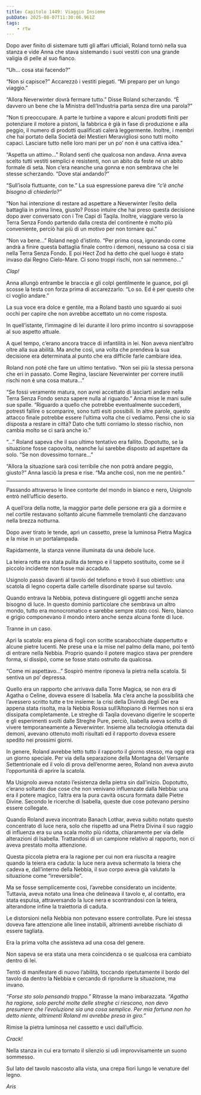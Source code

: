 ```yaml
---
title: Capitolo 1449: Viaggio Insieme
pubDate: 2025-08-07T11:30:06.961Z
tags:
    - rtw
---
```



Dopo aver finito di sistemare tutti gli affari ufficiali, Roland tornò nella sua stanza e vide Anna che stava sistemando i suoi vestiti con una grande valigia di pelle al suo fianco.


“Uh... cosa stai facendo?”


“Non si capisce?” Accarezzò i vestiti piegati. “Mi preparo per un lungo viaggio.”


“Allora Neverwinter dovrà fermare tutto.” Disse Roland scherzando. “È davvero un bene che la Ministra dell’Industria parta senza dire una parola?”


“Non ti preoccupare. A parte le turbine a vapore e alcuni prodotti finiti per potenziare il motore a pistoni, la fabbrica è già in fase di produzione e alla peggio, il numero di prodotti qualificati calerà leggermente. Inoltre, i membri che hai portato della Società dei Mestieri Meravigliosi sono tutti molto capaci. Lasciare tutto nelle loro mani per un po’ non è una cattiva idea.”


“Aspetta un attimo...” Roland sentì che qualcosa non andava. Anna aveva scelto tutti vestiti semplici e resistenti, non un abito da feste né un abito formale di seta. Non c’era neanche una gonna e non sembrava che lei stesse scherzando. “Dove stai andando?”


“Sull’isola fluttuante, con te.” La sua espressione pareva dire <em>“c’è anche bisogno di chiederlo?”</em>


“Non hai intenzione di restare ad aspettare a Neverwinter l’esito della battaglia in prima linea, giusto? Posso intuire che hai preso questa decisione dopo aver conversato con i Tre Capi di Taqila. Inoltre, viaggiare verso la Terra Senza Fondo partendo dalla cresta del continente è molto più conveniente, perciò hai più di un motivo per non tornare qui.”


“Non va bene...” Roland negò d’istinto. “Per prima cosa, ignorando come andrà a finire questa battaglia finale contro i demoni, nessuno sa cosa ci sia nella Terra Senza Fondo. E poi Hect Zod ha detto che quel luogo è stato invaso dai Regno Cielo-Mare. Ci sono troppi rischi, non sai nemmeno...”


<em>Clap!</em>


Anna allungò entrambe le braccia e gli colpì gentilmente le guance, poi gli scosse la testa con forza prima di accarezzarlo. “Lo so. Ed è per questo che ci voglio andare.”


La sua voce era dolce e gentile, ma a Roland bastò uno sguardo ai suoi occhi per capire che non avrebbe accettato un no come risposta.


In quell’istante, l’immagine di lei durante il loro primo incontro si sovrappose al suo aspetto attuale.


A quel tempo, c’erano ancora tracce di infantilità in lei. Non aveva nient’altro oltre alla sua abilità. Ma anche così, una volta che prendeva la sua decisione era determinata al punto che era difficile farle cambiare idea.


Roland non poté che fare un ultimo tentativo. “Non sei più la stessa persona che eri in passato. Come Regina, lasciare Neverwinter per correre inutili rischi non è una cosa matura...”


“Se fossi veramente matura, non avrei accettato di lasciarti andare nella Terra Senza Fondo senza sapere nulla al riguardo.” Anna mise le mani sulle sue spalle. “Riguardo a quello che potrebbe eventualmente succederti, potresti fallire o scomparire, sono tutti esiti possibili. In altre parole, questo attacco finale potrebbe essere l’ultima volta che ci vediamo. Pensi che io sia disposta a restare in città? Dato che tutti corriamo lo stesso rischio, non cambia molto se ci sarà anche io.”


“...” Roland sapeva che il suo ultimo tentativo era fallito. Dopotutto, se la situazione fosse capovolta, neanche lui sarebbe disposto ad aspettare da solo. “Se non dovessimo tornare...”


“Allora la situazione sarà così terribile che non potrà andare peggio, giusto?” Anna lasciò la presa e rise. “Ma anche così, non me ne pentirò.”


***






Passando attraverso le linee contorte del mondo in bianco e nero, Usignolo entrò nell’ufficio deserto.


A quell’ora della notte, la maggior parte delle persone era già a dormire e nel cortile restavano soltanto alcune fiammelle tremolanti che danzavano nella brezza notturna.


Dopo aver tirato le tende, aprì un cassetto, prese la luminosa Pietra Magica e la mise in un portalampada.


Rapidamente, la stanza venne illuminata da una debole luce.


La teiera rotta era stata pulita da tempo e il tappeto sostituito, come se il piccolo incidente non fosse mai accaduto.


Usignolo passò davanti al tavolo del telefono e trovò il suo obiettivo: una scatola di legno coperta dalle cartelle disordinate sparse sul tavolo.


Quando entrava la Nebbia, poteva distinguere gli oggetti anche senza bisogno di luce. In questo dominio particolare che sembrava un altro mondo, tutto era monocromatico e sarebbe sempre stato così. Nero, bianco e grigio componevano il mondo intero anche senza alcuna fonte di luce.


Tranne in un caso.


Aprì la scatola: era piena di fogli con scritte scarabocchiate dappertutto e alcune pietre lucenti. Ne prese una e la mise nel palmo della mano, poi tentò di entrare nella Nebbia. Proprio quando il potere magico stava per prendere forma, si dissipò, come se fosse stato ostruito da qualcosa.


“Come mi aspettavo...” Sospirò mentre riponeva la pietra nella scatola. Si sentiva un po’ depressa.


Quello era un rapporto che arrivava dalla Torre Magica, se non era di Agatha o Celine, doveva essere di Isabella. Ma c’era anche la possibilità che l’avessero scritto tutte e tre insieme: la crisi della Divinità degli Dei era appena stata risolta, ma la Nebbia Rossa sull’Altopiano di Hermes non si era dissipata completamente. Le streghe di Taqila dovevano digerire le scoperte e gli esperimenti svolti dalle Streghe Pure, perciò, Isabella aveva scelto di vivere temporaneamente a Neverwinter. Insieme alla tecnologia ottenuta dai demoni, avevano ottenuto molti risultati ed il rapporto doveva essere spedito nei prossimi giorni.


In genere, Roland avrebbe letto tutto il rapporto il giorno stesso, ma oggi era un giorno speciale. Per via della separazione della Montagna del Versante Settentrionale ed il volo di prova dell’enorme aereo, Roland non aveva avuto l’opportunità di aprire la scatola.


Ma Usignolo aveva notato l’esistenza della pietra sin dall’inizio. Dopotutto, c’erano soltanto due cose che non venivano influenzate dalla Nebbia: una era il potere magico, l’altra era la pura cavità oscura formata dalle Pietre Divine. Secondo le ricerche di Isabella, queste due cose potevano persino essere collegate.


Quando Roland aveva incontrato Banach Lothar, aveva subito notato questo concentrato di luce nera, solo che rispetto ad una Pietra Divina il suo raggio di influenza era su una scala molto più ridotta, chiaramente per via delle alterazioni di Isabella. Trattandosi di un campione relativo al rapporto, non ci aveva prestato molta attenzione.


Questa piccola pietra era la ragione per cui non era riuscita a reagire quando la teiera era caduta: la luce nera aveva schermato la teiera che cadeva e, dall’interno della Nebbia, il suo corpo aveva già valutato la situazione come “irreversibile”.


Ma se fosse semplicemente così, l’avrebbe considerato un incidente. Tuttavia, aveva notato una linea che delineava il tavolo e, al contatto, era stata espulsa, attraversando la luce nera e scontrandosi con la teiera, alterandone infine la traiettoria di caduta.


Le distorsioni nella Nebbia non potevano essere controllate. Pure lei stessa doveva fare attenzione alle linee instabili, altrimenti avrebbe rischiato di essere tagliata.


Era la prima volta che assisteva ad una cosa del genere.


Non sapeva se era stata una mera coincidenza o se qualcosa era cambiato dentro di lei.


Tentò di manifestare di nuovo l’abilità, toccando ripetutamente il bordo del tavolo da dentro la Nebbia e cercando di riprodurre la situazione, ma invano.


<em>“Forse sto solo pensando troppo.” </em>Ritrasse la mano imbarazzata.<em> “Agatha ha ragione, solo perché molte delle streghe ci riescono, non devo presumere che l’evoluzione sia una cosa semplice. Per mia fortuna non ho detto niente, altrimenti Roland mi avrebbe presa in giro.”</em>


Rimise la pietra luminosa nel cassetto e uscì dall’ufficio.


<em>Crack!</em>


Nella stanza in cui era tornato il silenzio si udì improvvisamente un suono sommesso.


Sul lato del tavolo nascosto alla vista, una crepa fiorì lungo le venature del legno.










<em>Aris</em>
                                


                                



